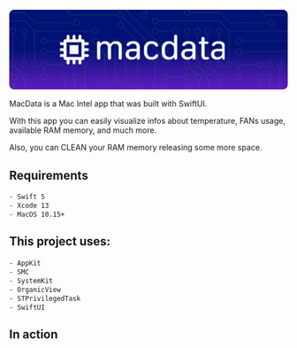 
![cover](https://raw.githubusercontent.com/AlbertoLourenco/MacData/main/github-assets/cover.png)

MacData is a Mac Intel app that was built with SwiftUI.

With this app you can easily visualize infos about temperature, FANs usage, available RAM memory, and much more.

Also, you can CLEAN your RAM memory releasing some more space.

## Requirements

```
- Swift 5
- Xcode 13
- MacOS 10.15+
```

## This project uses:

```
- AppKit
- SMC
- SystemKit
- OrganicView
- STPrivilegedTask
- SwiftUI
```

## In action

